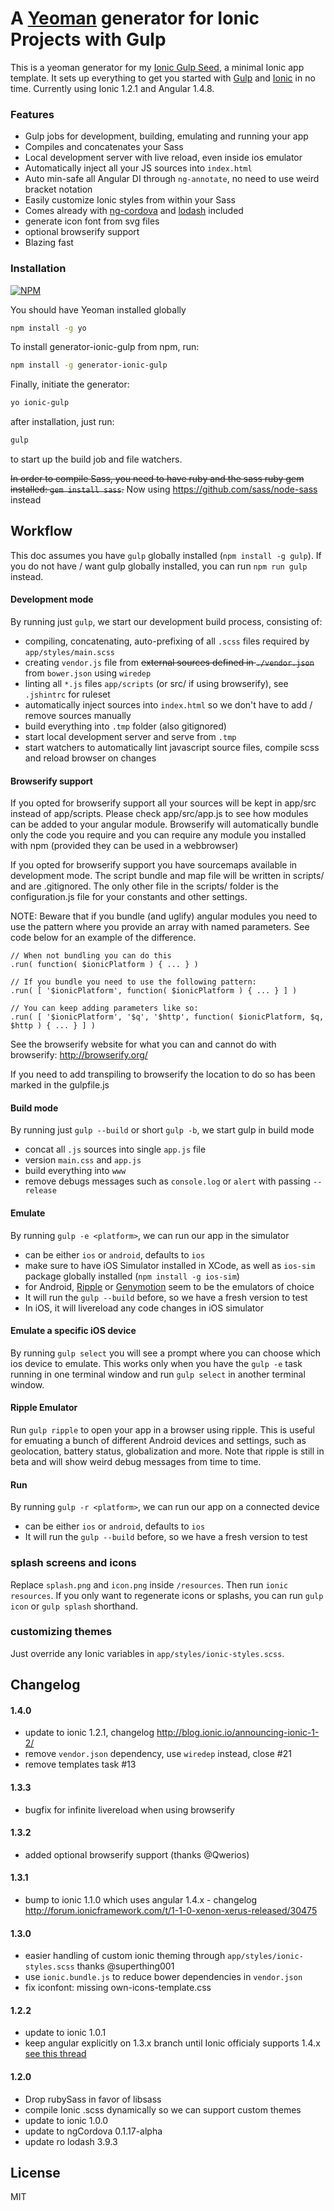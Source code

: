 # A [Yeoman](http://yeoman.io) generator for Ionic Projects with Gulp

This is a yeoman generator for my [Ionic Gulp Seed](https://github.com/tmaximini/ionic-gulp-seed), a minimal Ionic app template. It sets up everything to get you started with [Gulp](http://gulpjs.com/) and [Ionic](http://ionicframework.com/) in no time.
Currently using Ionic 1.2.1 and Angular 1.4.8.


### Features

* Gulp jobs for development, building, emulating and running your app
* Compiles and concatenates your Sass
* Local development server with live reload, even inside ios emulator
* Automatically inject all your JS sources into `index.html`
* Auto min-safe all Angular DI through `ng-annotate`, no need to use weird bracket notation
* Easily customize Ionic styles from within your Sass
* Comes already with [ng-cordova](http://ngcordova.com/) and [lodash](https://lodash.com) included
* generate icon font from svg files
* optional browserify support
* Blazing fast


### Installation

[![NPM](https://nodei.co/npm/generator-ionic-gulp.png?downloads=true)](https://nodei.co/npm/generator-ionic-gulp/)

You should have Yeoman installed globally

```bash
npm install -g yo
```

To install generator-ionic-gulp from npm, run:

```bash
npm install -g generator-ionic-gulp
```

Finally, initiate the generator:

```bash
yo ionic-gulp
```

after installation, just run:
```bash
gulp
```
to start up the build job and file watchers.

~~In order to compile Sass, you need to have ruby and the sass ruby gem installed: `gem install sass`.~~
Now using https://github.com/sass/node-sass instead

## Workflow

This doc assumes you have `gulp` globally installed (`npm install -g gulp`).
If you do not have / want gulp globally installed, you can run `npm run gulp` instead.

#### Development mode

By running just `gulp`, we start our development build process, consisting of:

- compiling, concatenating, auto-prefixing of all `.scss` files required by `app/styles/main.scss`
- creating `vendor.js` file from ~~external sources defined in `./vendor.json`~~ from `bower.json` using `wiredep`
- linting all `*.js` files `app/scripts` (or src/ if using browserify), see `.jshintrc` for ruleset
- automatically inject sources into `index.html` so we don't have to add / remove sources manually
- build everything into `.tmp` folder (also gitignored)
- start local development server and serve from `.tmp`
- start watchers to automatically lint javascript source files, compile scss and reload browser on changes

#### Browserify support

If you opted for browserify support all your sources will be kept in app/src instead of app/scripts.
Please check app/src/app.js to see how modules can be added to your angular module.
Browserify will automatically bundle only the code you require and you can require any module you installed with npm (provided they can be used in a webbrowser)

If you opted for browserify support you have sourcemaps available in development mode.
The script bundle and map file will be written in scripts/ and are .gitignored.
The only other file in the scripts/ folder is the configuration.js file for your constants and other settings.

NOTE: Beware that if you bundle (and uglify) angular modules you need to use the pattern where you provide an array with named parameters. See code below for an example of the difference.
```
// When not bundling you can do this
.run( function( $ionicPlatform ) { ... } )

// If you bundle you need to use the following pattern:
.run( [ '$ionicPlatform', function( $ionicPlatform ) { ... } ] )

// You can keep adding parameters like so:
.run( [ '$ionicPlatform', '$q', '$http', function( $ionicPlatform, $q, $http ) { ... } ] )
```

See the browserify website for what you can and cannot do with browserify:
http://browserify.org/

If you need to add transpiling to browserify the location to do so has been marked in the gulpfile.js

#### Build mode

By running just `gulp --build` or short `gulp -b`, we start gulp in build mode

- concat all `.js` sources into single `app.js` file
- version `main.css` and `app.js`
- build everything into `www`
- remove debugs messages such as `console.log` or `alert` with passing `--release`


#### Emulate

By running `gulp -e <platform>`, we can run our app in the simulator

- <platform> can be either `ios` or `android`, defaults to `ios`
- make sure to have iOS Simulator installed in XCode, as well as `ios-sim` package globally installed (`npm install -g ios-sim`)
- for Android, [Ripple](http://ripple.incubator.apache.org/) or [Genymotion](https://www.genymotion.com/) seem to be the emulators of choice
- It will run the `gulp --build` before, so we have a fresh version to test
- In iOS, it will livereload any code changes in iOS simulator

#### Emulate a specific iOS device

By running `gulp select` you will see a prompt where you can choose which ios device to emulate. This works only when you have the `gulp -e` task running in one terminal window and run `gulp select` in another terminal window.


#### Ripple Emulator

Run `gulp ripple` to open your app in a browser using ripple. This is useful for emuating a bunch of different Android devices and settings, such as geolocation, battery status, globalization and more. Note that ripple is still in beta and will show weird debug messages from time to time.


#### Run

By running `gulp -r <platform>`, we can run our app on a connected device

- <platform> can be either `ios` or `android`, defaults to `ios`
- It will run the `gulp --build` before, so we have a fresh version to test

### splash screens and icons

Replace `splash.png` and `icon.png` inside `/resources`. Then run `ionic resources`. If you only want to regenerate icons or splashs, you can run `gulp icon` or `gulp splash` shorthand.

### customizing themes

Just override any Ionic variables in `app/styles/ionic-styles.scss`.


## Changelog

#### 1.4.0
- update to ionic 1.2.1, changelog http://blog.ionic.io/announcing-ionic-1-2/
- remove `vendor.json` dependency, use `wiredep` instead, close #21
- remove templates task #13

#### 1.3.3
- bugfix for infinite livereload when using browserify

#### 1.3.2
- added optional browserify support (thanks @Qwerios)

#### 1.3.1
- bump to ionic 1.1.0 which uses angular 1.4.x - changelog http://forum.ionicframework.com/t/1-1-0-xenon-xerus-released/30475

#### 1.3.0
- easier handling of custom ionic theming through `app/styles/ionic-styles.scss` thanks @superthing001
- use `ionic.bundle.js` to reduce bower dependencies in `vendor.json`
- fix iconfont: missing own-icons-template.css

#### 1.2.2
- update to ionic 1.0.1
- keep angular explicitly on 1.3.x branch until Ionic officialy supports 1.4.x [see this thread](http://forum.ionicframework.com/t/angular-1-4-and-ionic/21458/12)


#### 1.2.0
- Drop rubySass in favor of libsass
- compile Ionic .scss dynamically so we can support custom themes
- update to ionic 1.0.0
- update to ngCordova 0.1.17-alpha
- update ro lodash 3.9.3

## License

MIT
